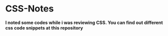 # CSS-Notes

**I noted some codes while i was reviewing CSS. You can find out different css code snippets at this repository**
